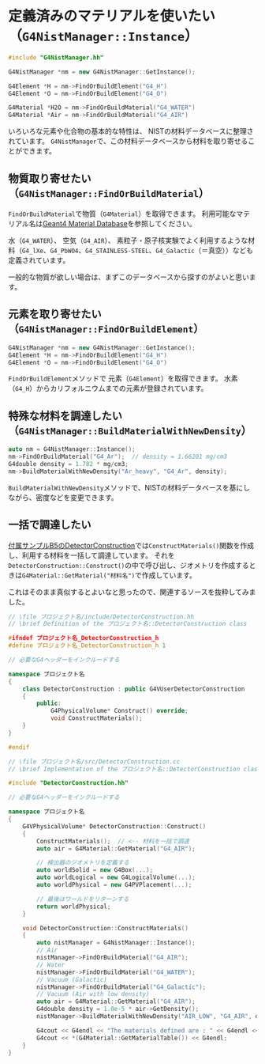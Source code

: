# 定義済みのマテリアルを使いたい（``G4NistManager::Instance``）

```cpp
#include "G4NistManager.hh"

G4NistManager *nm = new G4NistManager::GetInstance();

G4Element *H = nm->FindOrBuildElement("G4_H")
G4Element *O = nm->FindOrBuildElement("G4_O")

G4Material *H2O = nm->FindOrBuildMaterial("G4_WATER")
G4Material *Air = nm->FindOrBuildMaterial("G4_AIR")
```

いろいろな元素や化合物の基本的な特性は、
NISTの材料データベースに整理されています。
``G4NistManager``で、この材料データベースから材料を取り寄せることができます。

## 物質取り寄せたい（``G4NistManager::FindOrBuildMaterial``）

``FindOrBuildMaterial``で物質（``G4Material``）を取得できます。
利用可能なマテリアル名は[Geant4 Material Database](https://geant4-userdoc.web.cern.ch/UsersGuides/ForApplicationDeveloper/html/Appendix/materialNames.html)を参照してください。

水（``G4_WATER``）、
空気（``G4_AIR``）、
素粒子・原子核実験でよく利用するような材料（``G4_lXe``、``G4_PbWO4``、``G4_STAINLESS-STEEL``、``G4_Galactic``（＝真空））なども定義されています。

一般的な物質が欲しい場合は、まずこのデータベースから探すのがよいと思います。

## 元素を取り寄せたい（``G4NistManager::FindOrBuildElement``）

```cpp
G4NistManager *nm = new G4NistManager::GetInstance();
G4Element *H = nm->FindOrBuildElement("G4_H")
G4Element *O = nm->FindOrBuildElement("G4_O")
```

``FindOrBuildElement``メソッドで
元素（``G4Element``）を取得できます。
水素（``G4_H``）からカリフォルニウムまでの元素が登録されています。

## 特殊な材料を調達したい（``G4NistManager::BuildMaterialWithNewDensity``）

```cpp
auto nm = G4NistManager::Instance();
nm->FindOrBuildMaterial("G4_Ar");  // density = 1.66201 mg/cm3
G4double density = 1.782 * mg/cm3;
nm->BuildMaterialWithNewDensity("Ar_heavy", "G4_Ar", density);
```

``BuildMaterialWithNewDensity``メソッドで、NISTの材料データベースを基にしながら、密度などを変更できます。

## 一括で調達したい

[付属サンプルB5のDetectorConstruction](https://github.com/Geant4/geant4/blob/master/examples/basic/B5/src/DetectorConstruction.cc)では``ConstructMaterials()``関数を作成し、利用する材料を一括して調達しています。
それを``DetectorConstruction::Construct()``の中で呼び出し、ジオメトリを作成するときは``G4Material::GetMaterial("材料名")``で作成しています。

これはそのまま真似するとよいなと思ったので、関連するソースを抜粋してみました。

```cpp
// \file プロジェクト名/include/DetectorConstruction.hh
// \brief Definition of the プロジェクト名::DetectorConstruction class

#ifndef プロジェクト名_DetectorConstruction_h
#define プロジェクト名_DetectorConstruction_h 1

// 必要なG4ヘッダーをインクルードする

namespace プロジェクト名
{
    class DetectorConstruction : public G4VUserDetectorConstruction
    {
        public:
            G4PhysicalVolume* Construct() override;
            void ConstructMaterials();
    }
}

#endif
```

```cpp
// \file プロジェクト名/src/DetectorConstruction.cc
// \brief Implementation of the プロジェクト名::DetectorConstruction class

#include "DetectorConstruction.hh"

// 必要なG4ヘッダーをインクルードする

namespace プロジェクト名
{
    G4VPhysicalVolume* DetectorConstruction::Construct()
    {
        ConstructMaterials();  // <-- 材料を一括で調達
        auto air = G4Material::GetMaterial("G4_AIR");

        // 検出器のジオメトリを定義する
        auto worldSolid = new G4Box(...);
        auto worldLogical = new G4LogicalVolume(...);
        auto worldPhysical = new G4PVPlacement(...);

        // 最後はワールドをリターンする
        return worldPhysical;
    }

    void DetectorConstruction::ConstructMaterials()
    {
        auto nistManager = G4NistManager::Instance();
        // Air
        nistManager->FindOrBuildMaterial("G4_AIR");
        // Water
        nistManager->FindOrBuildMaterial("G4_WATER");
        // Vacuum (Galactic)
        nistManager->FindOrBuildMaterial("G4_Galactic");
        // Vacuum (Air with low density)
        auto air = G4Material::GetMaterial("G4_AIR");
        G4double density = 1.0e-5 * air->GetDensity();
        nistManager->BuildMaterialWithNewDensity("AIR_LOW", "G4_AIR", density);

        G4cout << G4endl << "The materials defined are : " << G4endl << G4endl;
        G4cout << *(G4Material::GetMaterialTable()) << G4endl;
    }
}
```





